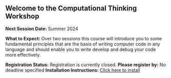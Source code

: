 ## Welcome to the Computational Thinking Workshop
**Next Session Date:** Summer 2024

**What to Expect:**
Over two sessions this course will introduce you to some fundamental principles that are the basis of writing computer code in any language and should enable you to write develop and debug your code more effectively.

**Registration Status:** Registration is currently closed.
**Please register by:** No deadline specified
**Installation Instructions:** [Click here to install]( )
